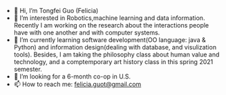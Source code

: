 - 👋 Hi, I’m Tongfei Guo (Felicia)
- 👀 I’m interested in Robotics,machine learning and data information. 
Recently I am working on the research about the interactions people have with one another and with computer systems.
- 🌱 I’m currently learning software development(OO language: java & Python) and information design(dealing with database, and visulization tools). 
Besides, I am taking the philosophy class about human value and technology, and a comptemporary art history class in this spring 2021 semester.
- 💞️ I’m looking for a 6-month co-op in U.S.
- 📫 How to reach me: felicia.guot@gmail.com

<!---
guo-felicia/guo-felicia is a ✨ special ✨ repository because its `README.md` (this file) appears on your GitHub profile.
You can click the Preview link to take a look at your changes.
--->
